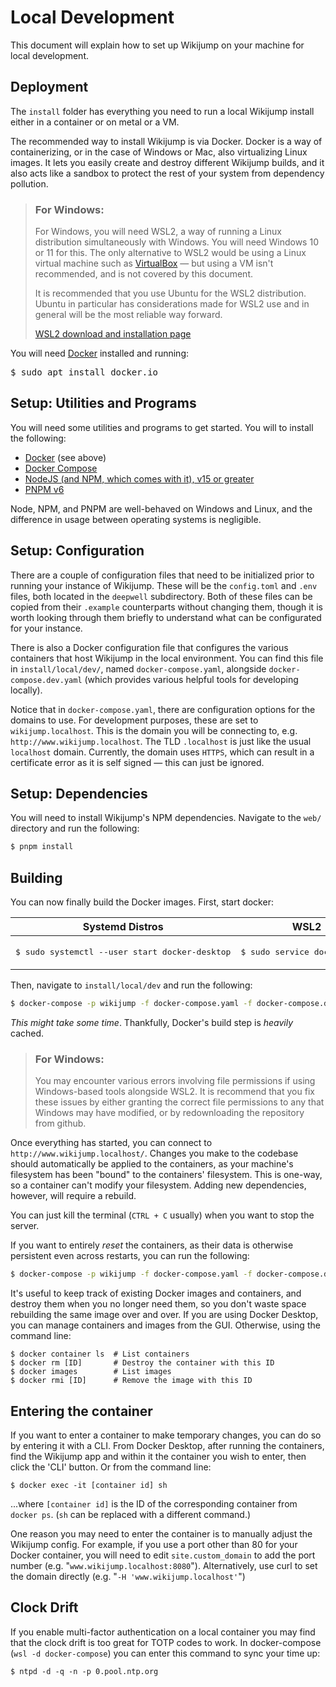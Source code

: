 # Local Development

This document will explain how to set up Wikijump on your machine for local development.

## Deployment

The `install` folder has everything you need to run a local Wikijump install either in a container or on metal or a VM.

The recommended way to install Wikijump is via Docker. Docker is a way of containerizing, or in the case of Windows or Mac, also virtualizing Linux images. It lets you easily create and destroy different Wikijump builds, and it also acts like a sandbox to protect the rest of your system from dependency pollution. 

> ### For Windows:
>
> For Windows, you will need WSL2, a way of running a Linux distribution simultaneously with Windows. You will need Windows 10 or 11 for this. The only alternative to WSL2 would be using a Linux virtual machine such as [VirtualBox](https://www.virtualbox.org/) — but using a VM isn't recommended, and is not covered by this document.
>
> It is recommended that you use Ubuntu for the WSL2 distribution. Ubuntu in particular has considerations made for WSL2 use and in general will be the most reliable way forward.
>
> [WSL2 download and installation page](https://learn.microsoft.com/en-us/windows/wsl/install)

You will need [Docker](https://www.docker.com/) installed and running:

<pre>$ sudo apt install docker.io</pre>

## Setup: Utilities and Programs

You will need some utilities and programs to get started. You will to install the following:

- [Docker](https://www.docker.com/get-started) (see above)
- [Docker Compose](https://docs.docker.com/compose/)
- [NodeJS (and NPM, which comes with it), v15 or greater](https://nodejs.org/en/)
- [PNPM v6](https://pnpm.io/installation)

Node, NPM, and PNPM are well-behaved on Windows and Linux, and the difference in usage between operating systems is negligible.

## Setup: Configuration

There are a couple of configuration files that need to be initialized prior to running your instance of Wikijump. These will be the `config.toml` and `.env` files, both located in the `deepwell` subdirectory. Both of these files can be copied from their `.example` counterparts without changing them, though it is worth looking through them briefly to understand what can be configurated for your instance.

There is also a Docker configuration file that configures the various containers that host Wikijump in the local environment. You can find this file in `install/local/dev/`, named `docker-compose.yaml`, alongside `docker-compose.dev.yaml` (which provides various helpful tools for developing locally).

Notice that in `docker-compose.yaml`, there are configuration options for the domains to use. For development purposes, these are set to `wikijump.localhost`. This is the domain you will be connecting to, e.g. `http://www.wikijump.localhost`. The TLD `.localhost` is just like the usual `localhost` domain. Currently, the domain uses `HTTPS`, which can result in a certificate error as it is self signed — this can just be ignored.

## Setup: Dependencies

You will need to install Wikijump's NPM dependencies. Navigate to the `web/` directory and run the following:

```sh
$ pnpm install
```

## Building

You can now finally build the Docker images. First, start docker:

<table>
<thead><tr><th>Systemd Distros</th><th>WSL2</th></tr></thead>
<tbody valign="top">
<td><p><pre>$ sudo systemctl --user start docker-desktop</pre></p></td>
<td><p><pre>$ sudo service docker start</pre></p></td>
</tbody>
</table>

Then, navigate to `install/local/dev` and run the following:

```sh
$ docker-compose -p wikijump -f docker-compose.yaml -f docker-compose.dev.yaml up
```

_This might take some time_. Thankfully, Docker's build step is _heavily_ cached. 

> ### For Windows:
>
> You may encounter various errors involving file permissions if using Windows-based tools alongside WSL2. It is recommend that you fix these issues by either granting the correct file permissions to any that Windows may have modified, or by redownloading the repository from github. 

Once everything has started, you can connect to `http://www.wikijump.localhost/`. Changes you make to the codebase should automatically be applied to the containers, as your machine's filesystem has been "bound" to the containers' filesystem. This is one-way, so a container can't modify your filesystem. Adding new dependencies, however, will require a rebuild.

You can just kill the terminal (`CTRL + C` usually) when you want to stop the server.

If you want to entirely _reset_ the containers, as their data is otherwise persistent even across restarts, you can run the following:

```sh
$ docker-compose -p wikijump -f docker-compose.yaml -f docker-compose.dev.yaml down
```

It's useful to keep track of existing Docker images and containers, and destroy them when you no longer need them, so you don't waste space rebuilding the same image over and over. If you are using Docker Desktop, you can manage containers and images from the GUI. Otherwise, using the command line:

```
$ docker container ls  # List containers
$ docker rm [ID]       # Destroy the container with this ID
$ docker images        # List images
$ docker rmi [ID]      # Remove the image with this ID
```


## Entering the container

If you want to enter a container to make temporary changes, you can do so by entering it with a CLI. From Docker Desktop, after running the containers, find the Wikijump app and within it the container you wish to enter, then click the 'CLI' button. Or from the command line:

```
$ docker exec -it [container id] sh
```

...where `[container id]` is the ID of the corresponding container from `docker ps`. (`sh` can be replaced with a different command.)

One reason you may need to enter the container is to manually adjust the Wikijump config. For example, if you use a port other than 80 for your Docker container, you will need to edit `site.custom_domain` to add the port number (e.g. "`www.wikijump.localhost:8080`"). Alternatively, use curl to set the domain directly (e.g. "`-H 'www.wikijump.localhost'`")

## Clock Drift

If you enable multi-factor authentication on a local container you may find that
the clock drift is too great for TOTP codes to work. In docker-compose (`wsl -d docker-compose`)
you can enter this command to sync your time up:

```
$ ntpd -d -q -n -p 0.pool.ntp.org
```